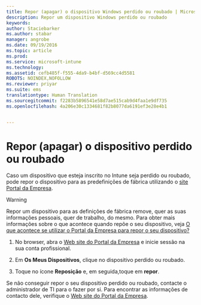 ```yaml
---
title: Repor (apagar) o dispositivo Windows perdido ou roubado | Microsoft Intune
description: Repor um dispositivo Windows perdido ou roubado
keywords: 
author: Staciebarker
ms.author: stabar
manager: angrobe
ms.date: 09/19/2016
ms.topic: article
ms.prod: 
ms.service: microsoft-intune
ms.technology: 
ms.assetid: cefb485f-f555-4da9-b4bf-d569cc4d5581
ROBOTS: NOINDEX,NOFOLLOW
ms.reviewer: priyar
ms.suite: ems
translationtype: Human Translation
ms.sourcegitcommit: f2283b5896541e58d7ae515cab9d4faa1e9df735
ms.openlocfilehash: 4a206e30c1334681f82b8077da6191ef3e28e4b1


---
```



# Repor (apagar) o dispositivo perdido ou roubado

Caso um dispositivo que esteja inscrito no Intune seja perdido ou roubado, pode repor o dispositivo para as predefinições de fábrica utilizando o [site Portal da Empresa](http://portal.manage.microsoft.com).


> [!WARNING]
> Repor um dispositivo para as definições de fábrica remove, quer as suas informações pessoais, quer de trabalho, do mesmo. Para obter mais informações sobre o que acontece quando repõe o seu dispositivo, veja [O que acontece se utilizar o Portal da Empresa para repor o seu dispositivo?](what-happens-if-you-reset-your-device-using-the-company-portal-windows.md)


1.  No browser, abra o [Web site do Portal da Empresa](http://portal.manage.microsoft.com) e inicie sessão na sua conta profissional.

2.  Em **Os Meus Dispositivos**, clique no dispositivo perdido ou roubado.

3.  Toque no ícone **Reposição** e, em seguida,toque em **repor**.

Se não conseguir repor o seu dispositivo perdido ou roubado, contacte o administrador de TI para o fazer por si. Para encontrar as informações de contacto dele, verifique o [Web site do Portal da Empresa](http://portal.manage.microsoft.com).



<!--HONumber=Oct16_HO2-->


